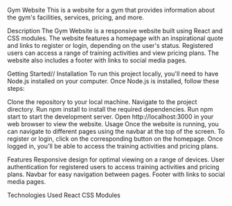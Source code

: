 Gym Website
This is a website for a gym that provides information about the gym's facilities, services, pricing, and more.

Description
The Gym Website is a responsive website built using React and CSS modules. The website features a homepage with an inspirational quote and links to register or login, depending on the user's status. Registered users can access a range of training activities and view pricing plans. The website also includes a footer with links to social media pages.

Getting Started//
Installation
To run this project locally, you'll need to have Node.js installed on your computer. Once Node.js is installed, follow these steps:

Clone the repository to your local machine.
Navigate to the project directory.
Run npm install to install the required dependencies.
Run npm start to start the development server.
Open http://localhost:3000 in your web browser to view the website.
Usage
Once the website is running, you can navigate to different pages using the navbar at the top of the screen. To register or login, click on the corresponding button on the homepage. Once logged in, you'll be able to access the training activities and pricing plans.

Features
Responsive design for optimal viewing on a range of devices.
User authentication for registered users to access training activities and pricing plans.
Navbar for easy navigation between pages.
Footer with links to social media pages.


Technologies Used
React
CSS Modules

